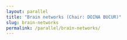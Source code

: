 ```yaml
---
layout: parallel
title: "Brain networks (Chair: DOINA BUCUR)"
slug: brain-networks
permalink: /parallel/brain-networks/
---
```

